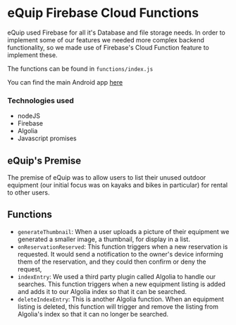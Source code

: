 # eQuip Firebase Cloud Functions
eQuip used Firebase for all it's Database and file storage needs. In order to implement some of our features we needed more complex backend functionality, so we made use of Firebase's Cloud Function feature to implement these. 

The functions can be found in ``functions/index.js``

You can find the main Android app [here](https://github.com/cjhammons/eQuip-Android)

### Technologies used
- nodeJS
- Firebase
- Algolia
- Javascript promises

## eQuip's Premise

The premise of eQuip was to allow users to list their unused outdoor equipment (our initial focus was on kayaks and bikes in particular) for rental to other users. 

## Functions

- ``generateThumbnail``: When a user uploads a picture of their equipment we generated a smaller image, a thumbnail, for display in a list. 
- ``onReservationReserved``: This function triggers when a new reservation is requested. It would send a notification to the owner's device informing them of the reservation, and they could then confirm or deny the request,
- ``indexEntry``: We used a third party plugin called Algolia to handle our searches. This function triggers when a new equipment listing is added and adds it to our Algolia index so that it can be searched.
- ``deleteIndexEntry``: This is another Algolia function. When an equipment listing is deleted, this function will trigger and remove the listing from Algolia's index so that it can no longer be searched.
